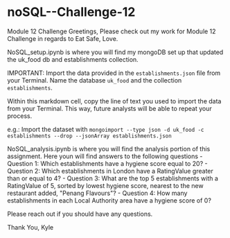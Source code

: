 # noSQL--Challenge-12
Module 12 Challenge
Greetings,
Please check out my work for Module 12 Challenge in regards to Eat Safe, Love.

NoSQL_setup.ipynb is where you will find my mongoDB set up that updated the uk_food db and establishments collection.

IMPORTANT: Import the data provided in the `establishments.json` file from your Terminal. Name the database `uk_food` and the collection `establishments`.

Within this markdown cell, copy the line of text you used to import the data from your Terminal. This way, future analysts will be able to repeat your process.

e.g.: Import the dataset with `mongoimport --type json -d uk_food -c establishments --drop --jsonArray establishments.json`

NoSQL_analysis.ipynb is where you will find the analysis portion of this assignment. Here youn will find answers to the following questions
    - Question 1: Which establishments have a hygiene score equal to 20? 
    - Question 2: Which establishments in London have a RatingValue greater than or equal to 4?
    - Question 3: What are the top 5 establishments with a RatingValue of 5, sorted by lowest hygiene score, nearest to the new restaurant added, "Penang Flavours"?
    - Question 4: How many establishments in each Local Authority area have a hygiene score of 0?

Please reach out if you should have any questions.

Thank You,
Kyle